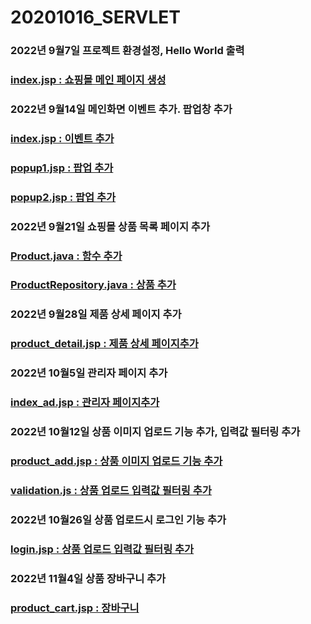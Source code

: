 # 20201016_SERVLET
### 2022년 9월7일 프로젝트 환경설정, Hello World 출력	
### [index.jsp : 쇼핑몰 메인 페이지 생성](https://github.com/NakuyR/20201016_SERVLET/blob/main/index.jsp)
### 2022년 9월14일 메인화면 이벤트 추가. 팝업창 추가
### [index.jsp : 이벤트 추가](https://github.com/NakuyR/20201016_SERVLET/blob/main/index.jsp)
### [popup1.jsp : 팝업 추가](https://github.com/NakuyR/20201016_SERVLET/blob/main/popup/popup1.jsp)
### [popup2.jsp : 팝업 추가](https://github.com/NakuyR/20201016_SERVLET/blob/main/popup/popup2.jsp)
### 2022년 9월21일 쇼핑몰 상품 목록 페이지 추가
### [Product.java : 함수 추가](https://github.com/NakuyR/20201016_SERVLET/blob/main/WEB-INF/src/dto/Product.java)
### [ProductRepository.java : 상품 추가](https://github.com/NakuyR/20201016_SERVLET/blob/main/WEB-INF/src/dao/ProductRepository.java)
### 2022년 9월28일 제품 상세 페이지 추가
### [product_detail.jsp : 제품 상세 페이지추가](https://github.com/NakuyR/20201016_SERVLET/blob/main/product_detail.jsp)
### 2022년 10월5일 관리자 페이지 추가
### [index_ad.jsp : 관리자 페이지추가](https://github.com/NakuyR/20201016_SERVLET/blob/main/admin/index_ad.jsp)
### 2022년 10월12일 상품 이미지 업로드 기능 추가, 입력값 필터링 추가
### [product_add.jsp : 상품 이미지 업로드 기능 추가](https://github.com/NakuyR/20201016_SERVLET/blob/main/admin/product_add.jsp)
### [validation.js : 상품 업로드 입력값 필터링 추가](https://github.com/NakuyR/20201016_SERVLET/blob/main/js/validation.js)
### 2022년 10월26일 상품 업로드시 로그인 기능 추가
### [login.jsp : 상품 업로드 입력값 필터링 추가](https://github.com/NakuyR/20201016_SERVLET/blob/main/login/login.jsp)
### 2022년 11월4일 상품 장바구니 추가
### [product_cart.jsp : 장바구니](https://github.com/NakuyR/20201016_SERVLET/blob/main/cart/product_cart.jsp)